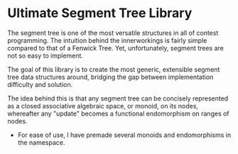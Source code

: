 # Ultimate Segment Tree Library

The segment tree is one of the most versatile structures in all of contest programming. The intuition behind the innerworkings
is fairly simple compared to that of a Fenwick Tree. Yet, unfortunately, segment trees are not so easy to implement. 

The goal of this library is to create the most generic, extensible segment tree data structures around, bridging the gap 
between implementation difficulty and solution.

The idea behind this is that any segment tree can be concisely represented as a closed associative algebraic space, or monoid, on its nodes, whereafter any "update" becomes a functional endomorphism on ranges of nodes. 
- For ease of use, I have premade several monoids and endomorphisms in the namespace.
